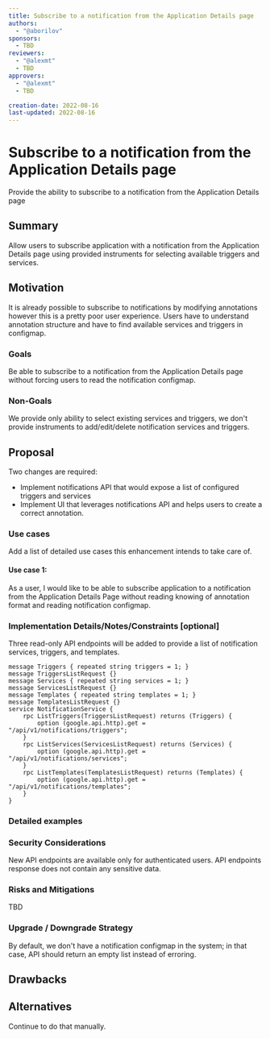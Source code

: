 ```yaml
---
title: Subscribe to a notification from the Application Details page
authors:
  - "@aborilov"
sponsors:
  - TBD
reviewers:
  - "@alexmt"
  - TBD
approvers:
  - "@alexmt"
  - TBD

creation-date: 2022-08-16
last-updated: 2022-08-16
---
```


# Subscribe to a notification from the Application Details page

Provide the ability to subscribe to a notification from the Application Details page

## Summary

Allow users to subscribe application with a notification from the Application Details page
using provided instruments for selecting available triggers and services.

## Motivation

It is already possible to subscribe to notifications by modifying annotations however this is a pretty
poor user experience. Users have to understand annotation structure and have to find available services and triggers in configmap. 

### Goals

Be able to subscribe to a notification from the Application Details page without forcing users to read the notification configmap.

### Non-Goals

We provide only ability to select existing services and triggers, we don't provide instruments to add/edit/delete notification services and triggers.

## Proposal

Two changes are required:

* Implement notifications API that would expose a list of configured triggers and services
* Implement UI that leverages notifications API and helps users to create a correct annotation.

### Use cases

Add a list of detailed use cases this enhancement intends to take care of.

#### Use case 1:
As a user, I would like to be able to subscribe application to a notification from the Application Details Page
without reading knowing of annotation format and reading notification configmap.

### Implementation Details/Notes/Constraints [optional]

Three read-only API endpoints will be added to provide a list of notification services, triggers, and templates.

```
message Triggers { repeated string triggers = 1; }
message TriggersListRequest {}
message Services { repeated string services = 1; }
message ServicesListRequest {}
message Templates { repeated string templates = 1; }
message TemplatesListRequest {}
service NotificationService {
	rpc ListTriggers(TriggersListRequest) returns (Triggers) {
		option (google.api.http).get = "/api/v1/notifications/triggers";
	}
	rpc ListServices(ServicesListRequest) returns (Services) {
		option (google.api.http).get = "/api/v1/notifications/services";
	}
	rpc ListTemplates(TemplatesListRequest) returns (Templates) {
		option (google.api.http).get = "/api/v1/notifications/templates";
	}
}
```

### Detailed examples

### Security Considerations

New API endpoints are available only for authenticated users.  API endpoints response does not contain any sensitive data.

### Risks and Mitigations

TBD

### Upgrade / Downgrade Strategy

By default, we don't have a notification configmap in the system; in that case, API should return an empty list instead of erroring.

## Drawbacks


## Alternatives

Continue to do that manually.

